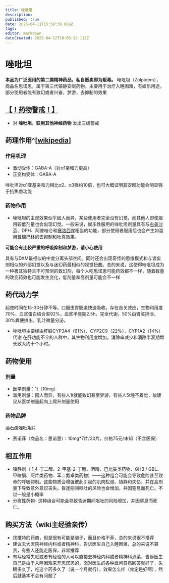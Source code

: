 ```yaml
---
title: 唑吡坦
description: 
published: true
date: 2025-04-11T15:58:39.009Z
tags: 
editor: markdown
dateCreated: 2025-04-12T10:05:12.112Z
---
```


# 唑吡坦
**本品为广泛医用的第二类精神药品，私自贩卖即为贩毒。**
唑吡坦（Zolpidem），商品名思诺思，属于第三代镇静安眠药物，主要用于治疗入睡困难，有娱乐用途，部分使用者能有致幻或者兴奋，梦游，去抑制的效果
## [【！药物警戒！】](/药物警戒)
- 对 **唑吡坦，联用其他神经药物** 发出三级警戒
## 药理作用^[[wikipedia](https://m.psychonautwiki.org/wiki/Zolpidem)]
### 作用机理
- 激动受体：GABA-A（对α1亲和力更高）
- 正变构受体：GABA-A

唑吡坦对α1亚基亲和力相比α2、α3强约10倍，也可大概证明其安眠功能会明显强于抗焦虑功能
### 药物作用
- 唑吡坦的主观效果似乎因人而异，某些使用者完全没有幻觉，而其他人即使服用较低剂量也会出现幻觉。一般来说，娱乐性服用的唑吡坦剂量具有与[右美沙芬](/drugs/右美沙芬)、DPH、阿普唑仑和[赛洛西宾](/drugs/赛洛西宾)相当的功能，部分使用者服用后也会产生如滥用[普瑞巴林](/drugs/普瑞巴林)的去抑制和吐真效果。

**可能会有比较严重的呼吸抑制和梦游，请小心使用**

具有与DXM最相似的中度分离头部空间。同时还会出现奇怪的思维模式和与谵妄剂相似的外部幻觉以及与迷幻药最相似的视觉扭曲。总的来说，这使得唑吡坦成为一种极其独特且不可预测的致幻剂，每个人吃思诺思可能药效都不一样，随着数量的改变药效也可能发生变化，低剂量和高剂量可能会不一样


## 药代动力学
 起效时间在15-30分钟不等。口服由胃肠道快速吸收，存在首关效应，生物利用度70%，血浆蛋白结合率92%，血浆半衰期2.5h。完全代谢，50%由肾脏排泄，30%粪便排出，乳汁微量分泌。
- 唑吡坦主要经由肝脏CYP3A4（61%）、CYP2C9（22%）、CYP1A2（14%）代谢
在肝功能不全的人群中，其生物利用度增加。消除率减少和消除半衰期增长致大约十个小时。
## 药物使用
### 剂量
- 医学剂量：1t（10mg）
- 滥用剂量：因人而异，有些人1t就能致幻甚至梦游，有些人5t睡不着觉，故建议从医学剂量起向上爬升剂量使用
### 药物品牌
酒石酸唑吡坦片
- 赛诺菲（商品名：思诺思）：10mg*7片/20片，价格75元/未知（不含医保）
## 相互作用
- 镇静剂（ 1,4-丁二醇、2-甲基-2-丁醇、酒精、巴比妥类药物、GHB ​​/ GBL、甲喹酮、阿片类药物、苯二氮卓类药物）——这种组合可能会导致危险甚至致命的呼吸抑制。这些物质会增强彼此引起的肌肉松弛、镇静和失忆，并在高剂量下导致意外意识丧失。昏迷期间呕吐的风险也会增加，并因窒息而死亡。不过一般是小概率
- 分离性药物- 这种组合可能会导致昏迷期间呕吐的风险增加，并因窒息而死亡。
## 购买方法（wiki主经验亲传）
- 找推特的药商，但是很有可能是骗子，而且价格不菲，总的来说很不推荐
- 建议去大医院神经内科或者精神科，告诉医生自己入睡困难，总的来说不算贵，有些人还能走医保，非常推荐
- 有写经常失眠或者有经验的人可以直接去神经内科或者精神科点菜，告诉医生自己是由于入睡困难来开思诺思的，面对医生的各种盘问自然回答就好了，失眠多久了，吃这个药多久了（说一个月就行），效果怎么样（肯定是好啊），然后就基本不会有问题了

